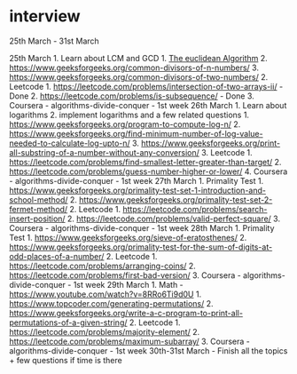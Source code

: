 # interview

25th March - 31st March 

25th March
    1. Learn about LCM and GCD
        1. <a href="https://www.khanacademy.org/computing/computer-science/cryptography/modarithmetic/a/the-euclidean-algorithm"> The euclidean Algorithm</a>
        2. https://www.geeksforgeeks.org/common-divisors-of-n-numbers/
        3. https://www.geeksforgeeks.org/common-divisors-of-two-numbers/
    2. Leetcode
        1. https://leetcode.com/problems/intersection-of-two-arrays-ii/ - Done
        2. https://leetcode.com/problems/is-subsequence/ - Done
    3. Coursera - algorithms-divide-conquer - 1st week
26th March
    1. Learn about logarithms
    2. implement logarithms and  a few related questions
        1. https://www.geeksforgeeks.org/program-to-compute-log-n/
        2. https://www.geeksforgeeks.org/find-minimum-number-of-log-value-needed-to-calculate-log-upto-n/
        3. https://www.geeksforgeeks.org/print-all-substring-of-a-number-without-any-conversion/
    3.  Leetcode
         1. https://leetcode.com/problems/find-smallest-letter-greater-than-target/
         2. https://leetcode.com/problems/guess-number-higher-or-lower/
    4. Coursera - algorithms-divide-conquer - 1st week
27th March
    1. Primality Test
         1. https://www.geeksforgeeks.org/primality-test-set-1-introduction-and-school-method/
         2. https://www.geeksforgeeks.org/primality-test-set-2-fermet-method/
    2. Leetcode
        1. https://leetcode.com/problems/search-insert-position/
        2. https://leetcode.com/problems/valid-perfect-square/
    3. Coursera - algorithms-divide-conquer - 1st week
28th March
    1. Primality Test
         1. https://www.geeksforgeeks.org/sieve-of-eratosthenes/
         2. https://www.geeksforgeeks.org/primality-test-for-the-sum-of-digits-at-odd-places-of-a-number/
    2. Leetcode
        1. https://leetcode.com/problems/arranging-coins/
        2. https://leetcode.com/problems/first-bad-version/
    3. Coursera - algorithms-divide-conquer - 1st week
 29th March
    1. Math - https://www.youtube.com/watch?v=8RRo6Ti9d0U
        1. https://www.topcoder.com/generating-permutations/
        2. https://www.geeksforgeeks.org/write-a-c-program-to-print-all-permutations-of-a-given-string/
    2. Leetcode
        1. https://leetcode.com/problems/majority-element/
        2. https://leetcode.com/problems/maximum-subarray/
    3. Coursera - algorithms-divide-conquer - 1st week
30th-31st March - Finish all the topics + few questions if time is there
